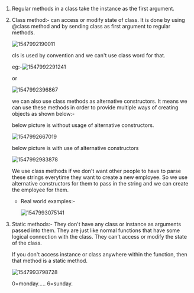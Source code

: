 1. Regular methods in a class take the instance as the first argument.

2. Class method:- can access or modify state of class. It is done by using @class method and by sending class as first argument to regular methods.

   ![1547992190011](https://github.com/adityakuppa26/Python-Notes/blob/lalith_notes/images/1547992190011.png) 

   cls is used by convention and we can't use class word for that.

   eg:-![1547992291241](https://github.com/adityakuppa26/Python-Notes/blob/lalith_notes/images/1547992291241.png) 

   or

   ![1547992396867](https://github.com/adityakuppa26/Python-Notes/blob/lalith_notes/images/1547992396867.png) 

   we can also use class methods as alternative constructors. It means we can use these methods in order to provide multiple ways of creating objects as shown below:-

   below picture is without usage of alternative constructors.

   ![1547992667019](https://github.com/adityakuppa26/Python-Notes/blob/lalith_notes/images/1547992667019.png) 

   below picture is with use of alternative constructors 

   ![1547992983878](https://github.com/adityakuppa26/Python-Notes/blob/lalith_notes/images/1547992983878.png)  

   We use class methods if we don't want other people to have to parse these strings everytime they want to create a new employee. So we use alternative constructors for them to pass in the string and we can create the employee for them.

   - Real world examples:-

     ![1547993075141](https://github.com/adityakuppa26/Python-Notes/blob/lalith_notes/images/1547993075141.png) 

3. Static methods:- They don't have any class or instance as arguments passed into them. They are just like normal functions that have some logical connection with the class. They can't access or modify the state of the class.

   If you don't access instance or class anywhere within the function, then that method is a static method.

   ![1547993798728](https://github.com/adityakuppa26/Python-Notes/blob/lalith_notes/images/1547993798728.png) 

   0=monday..... 6=sunday.
